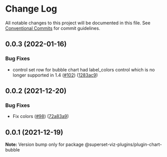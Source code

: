 # Change Log

All notable changes to this project will be documented in this file.
See [Conventional Commits](https://conventionalcommits.org) for commit guidelines.

## 0.0.3 (2022-01-16)


### Bug Fixes

* control set row for bubble chart had label_colors control which is no longer supported in 1.4 ([#102](https://github.com/shmayro/superset-viz-plugins/issues/102)) ([1283ac9](https://github.com/shmayro/superset-viz-plugins/commit/1283ac9a892b83fef23b43dd7b62a9f3c199311a))





## 0.0.2 (2021-12-20)


### Bug Fixes

* Fix colors ([#98](https://github.com/shmayro/superset-viz-plugins/issues/98)) ([72a83a9](https://github.com/shmayro/superset-viz-plugins/commit/72a83a92a9b99e78a294f3de04c59f6eb7c70a1e))





## 0.0.1 (2021-12-19)

**Note:** Version bump only for package @superset-viz-plugins/plugin-chart-bubble
